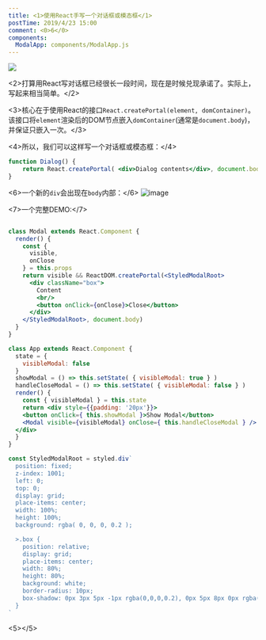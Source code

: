 ```yaml
---
title: <1>使用React手写一个对话框或模态框</1>
postTime: 2019/4/23 15:00
comment: <0>6</0>
components:
  ModalApp: components/ModalApp.js
---
```

![](https://user-images.githubusercontent.com/23733477/56563695-f17a9b00-65de-11e9-969f-f98977e7e9a1.png)

<2>打算用React写对话框已经很长一段时间，现在是时候兑现承诺了。实际上，写起来相当简单。</2>

<3>核心在于使用React的接口`React.createPortal(element, domContainer)`。该接口将`element`渲染后的DOM节点嵌入`domContainer`(通常是`document.body`)，并保证只嵌入一次。</3>

<4>所以，我们可以这样写一个对话框或模态框：</4>
```jsx
function Dialog() {
    return React.createPortal( <div>Dialog contents</div>, document.body )
}
```

<6>一个新的`div`会出现在`body`内部：</6>
![image](https://user-images.githubusercontent.com/23733477/56560376-d86dec00-65d6-11e9-95f5-bcfb31fcf16f.png)


<7>一个完整DEMO:</7>

<ModalApp />

```jsx

class Modal extends React.Component {
  render() {
    const {
      visible,
      onClose
    } = this.props
    return visible && ReactDOM.createPortal(<StyledModalRoot>
      <div className="box">
        Content
        <br/>
        <button onClick={onClose}>Close</button>
      </div>
    </StyledModalRoot>, document.body)
  }
}

class App extends React.Component {
  state = {
    visibleModal: false
  }
  showModal = () => this.setState( { visibleModal: true } )
  handleCloseModal = () => this.setState( { visibleModal: false } )
  render() {
    const { visibleModal } = this.state
    return <div style={{padding: '20px'}}>
    <button onClick={ this.showModal }>Show Modal</button>
    <Modal visible={visibleModal} onClose={ this.handleCloseModal } />
  </div>
  }
}

const StyledModalRoot = styled.div`
  position: fixed;
  z-index: 1001;
  left: 0;
  top: 0;
  display: grid;
  place-items: center;
  width: 100%;
  height: 100%;
  background: rgba( 0, 0, 0, 0.2 );

  >.box {
    position: relative;
    display: grid;
    place-items: center;
    width: 80%;
    height: 80%;
    background: white;
    border-radius: 10px;
    box-shadow: 0px 3px 5px -1px rgba(0,0,0,0.2), 0px 5px 8px 0px rgba(0,0,0,0.14), 0px 1px 14px 0px rgba(0,0,0,0.12);
  }
`
```



<5></5>
